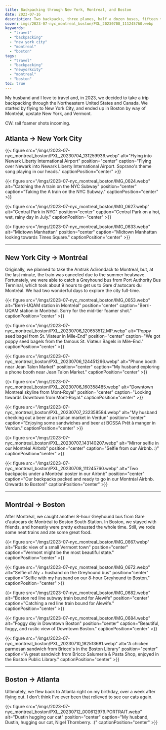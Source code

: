 ```yaml
---
title: Backpacking through New York, Montreal, and Boston
date: 2023-07-16
description: Two backpacks, three planes, half a dozen buses, fifteen trains, and a whole lot of walking.
cover: imgs/2023-07-nyc_montreal_boston/PXL_20230708_111245760.webp
keywords:
  - "travel"
  - "backpacking"
  - "new york city"
  - "montreal"
  - "boston"
tags:
  - "travel"
  - "backpacking"
  - "newyorkcity"
  - "montreal"
  - "boston"
toc: true
---
```


My husband and I love to travel and, in 2023, we decided to take a trip backpacking through the Northeastern United States and Canada. We started by flying to New York City, and ended up in Boston by way of Montréal, upstate New York, and Vermont.

CW: rail foamer shots incoming.

## Atlanta -> New York City

{{< figure src="/imgs/2023-07-nyc_montreal_boston/PXL_20230704_131259936.webp" alt="Flying into Newark Liberty International Airport" position="center" caption="Flying over Newark into Newark Liberty International Airport. Soprano's theme song playing in our heads." captionPosition="center" >}}

{{< figure src="/imgs/2023-07-nyc_montreal_boston/IMG_0624.webp" alt="Catching the A train on the NYC Subway" position="center" caption="Taking the A train on the NYC Subway." captionPosition="center" >}}

{{< figure src="/imgs/2023-07-nyc_montreal_boston/IMG_0627.webp" alt="Central Park in NYC" position="center" caption="Central Park on a hot, wet, rainy day in July." captionPosition="center" >}}

{{< figure src="/imgs/2023-07-nyc_montreal_boston/IMG_0633.webp" alt="Midtown Manhattan" position="center" caption="Midtown Manhattan looking towards Times Square." captionPosition="center" >}}

---

## New York City -> Montréal

Originally, we planned to take the Amtrak Adirondack to Montreal, but, at the last minute, the train was canceled due to the summer heatwave. Fortunately, we were able to catch a Greyhound bus from Port Authority Bus Terminal, which took about 9 hours to get us to Gare d'autocars du Montréal. We had two wonderful days to explore the city full-time.

{{< figure src="/imgs/2023-07-nyc_montreal_boston/IMG_0653.webp" alt="Berri-UQAM station in Montréal" position="center" caption="Berri-UQAM station in Montréal. Sorry for the mid-tier foamer shot." captionPosition="center" >}}

{{< figure src="/imgs/2023-07-nyc_montreal_boston/PXL_20230706_120653512.MP.webp" alt="Poppy seed bagel from St. Viateur in Mile-End" position="center" caption="We got poppy seed bagels from the famous St. Viateur Bagels in Mile-End." captionPosition="center" >}}

{{< figure src="/imgs/2023-07-nyc_montreal_boston/PXL_20230706_124451266.webp" alt="Phone booth near Jean Talon Market" position="center" caption="My husband exploring a phone booth near Jean Talon Market." captionPosition="center" >}}

{{< figure src="/imgs/2023-07-nyc_montreal_boston/PXL_20230706_160358485.webp" alt="Downtown Montreal skyline from Mont-Royal" position="center" caption="Looking towards Downtown from Mont-Royal." captionPosition="center" >}}

{{< figure src="/imgs/2023-07-nyc_montreal_boston/PXL_20230707_232358584.webp" alt="My husband checking out a beer at an Italian market in Verdun" position="center" caption="Enjoying some sandwiches and beer at BOSSA Prêt à manger in Verdun." captionPosition="center" >}}

{{< figure src="/imgs/2023-07-nyc_montreal_boston/PXL_20230707_143140207.webp" alt="Mirror selfie in our Montréal Airbnb" position="center" caption="Selfie from our Airbnb. :)" captionPosition="center" >}}

{{< figure src="/imgs/2023-07-nyc_montreal_boston/PXL_20230708_111245760.webp" alt="Two backpacks under a Montréal poster in our Airbnb" position="center" caption="Our backpacks packed and ready to go in our Montréal Airbnb. Onwards to Boston!" captionPosition="center" >}}

---

## Montréal -> Boston

After Montréal, we caught another 8-hour Greyhound bus from Gare d'autocars de Montréal to Boston South Station. In Boston, we stayed with friends, and honestly were pretty exhausted the whole time. Still, we rode some neat trains and ate some great food.

{{< figure src="/imgs/2023-07-nyc_montreal_boston/IMG_0667.webp" alt="Rustic view of a small Vermont town" position="center" caption="Vermont might be the most beautiful state." captionPosition="center" >}}

{{< figure src="/imgs/2023-07-nyc_montreal_boston/IMG_0672.webp" alt="Selfie of Aly + husband on the Greyhound bus" position="center" caption="Selfie with my husband on our 8-hour Greyhound to Boston." captionPosition="center" >}}

{{< figure src="/imgs/2023-07-nyc_montreal_boston/IMG_0682.webp" alt="Boston red line subway train bound for Alewife" position="center" caption="Catching a red line train bound for Alewife." captionPosition="center" >}}

{{< figure src="/imgs/2023-07-nyc_montreal_boston/IMG_0684.webp" alt="Foggy day in Downtown Boston" position="center" caption="Beautiful, foggy, and rustic view of Downtown Boston." captionPosition="center" >}}

{{< figure src="/imgs/2023-07-nyc_montreal_boston/PXL_20230710_182513681.webp" alt="A chicken parmesan sandwich from Bricco's in the Boston Library" position="center" caption="A great sandwich from Bricco Salumeria & Pasta Shop, enjoyed in the Boston Public Library." captionPosition="center" >}}

---

## Boston -> Atlanta

Ultimately, we flew back to Atlanta right on my birthday, over a week after flying out. I don't think I've ever been that relieved to see our cats again.

{{< figure src="/imgs/2023-07-nyc_montreal_boston/PXL_20230712_000612979.PORTRAIT.webp" alt="Dustin hugging our cat" position="center" caption="My husband, Dustin, hugging our cat, Nigel Thornberry. :)" captionPosition="center" >}}
